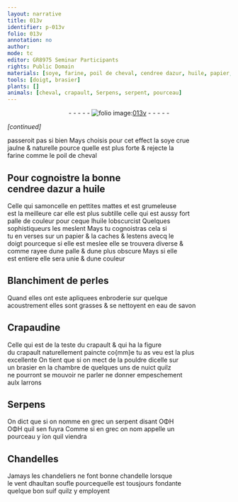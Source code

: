 ```yaml
---
layout: narrative
title: 013v
identifier: p-013v
folio: 013v
annotation: no
author:
mode: tc
editor: GR8975 Seminar Participants
rights: Public Domain
materials: [soye, farine, poil de cheval, cendree dazur, huile, papier, perles, eau de savon, Crapaudine, suif]
tools: [doigt, brasier]
plants: []
animals: [cheval, crapault, Serpens, serpent, pourceau]
---
```


<div class="folio" align="center">- - - - - <a href="http://gallica.bnf.fr/ark:/12148/btv1b10500001g/f32.image" target="_blank"><img src="https://cu-mkp.github.io/2017-workshop-edition/assets/photo-icon.png" alt="folio image: " style="display:inline-block; margin-bottom:-3px;"/>013v</a> - - - - - </div>  
 
*[continued]*
  
 passeroit pas si bien Mays choisis pour cet effect la <span class="m">soye</span> crue<br/> jaulne & naturelle pource quelle est plus forte & rejecte la<br/> <span class="m">farine</span> comme le <span class="m">poil de <span class="al">cheval</span></span> 
 
 
  

## Pour cognoistre la bonne<br/><span class="m">cendree dazur</span> a <span class="m">huile</span>

 
Celle qui samoncelle en pettites mattes et est grumeleuse<br/> est la meilleure car elle est plus subtille celle qui est aussy fort<br/> palle de couleur pour ceque l<span class="m">huile</span> lobscurcist Quelques<br/> <span class="pro">sophistiqueurs</span> les meslent Mays tu cognoistras cela si<br/> tu en verses sur un <span class="m">papier</span> & la caches & lestens avecq le<br/> <span class="tl"><span class="bp">doigt</span></span> pourceque si elle est meslee elle se trouvera diverse &<br/> comme rayee dune palle & dune plus obscure Mays si elle<br/> est entiere elle sera unie & dune couleur 
 
 
  

## Blanchiment de <span class="m">perles</span>

 
Quand elles ont este apliquees enbroderie sur quelque<br/> acoustrement elles sont grasses & se nettoyent en <span class="m">eau de savon</span> 
 
 
  

## <span class="m">Crapaudine</span>

 
Celle qui est de la teste du <span class="al">crapault</span> & qui ha la figure<br/> du <span class="al">crapault</span> naturellement paincte co{mm}e tu as veu est la plus<br/> excellente On tient que si on mect de la pouldre dicelle sur<br/> un <span class="tl">brasier</span> en la chambre de quelques uns de nuict quilz<br/> ne pourront se mouvoir ne parler ne donner empeschement<br/> aulx <span class="pro">larrons</span> 
 
 
  

## <span class="al">Serpens</span>

 
On dict que si on nomme en grec un <span class="al">serpent</span> disant ΟΦΗ<br/> ΟΦΗ quil sen fuyra Comme si en grec on nom appelle un<br/> <span class="al">pourceau</span> y ïon quil viendra 
 
 
  

## Chandelles

 
Jamays les <span class="pro">chandeliers</span> ne font bonne chandelle lorsque<br/> le vent d<span class="env">haultan</span> soufle pourcequelle est tousjours fondante<br/> quelque bon <span class="m">suif</span> quilz y employent 
 
